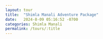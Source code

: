 ```yaml
---
layout: tour
title:  "Shimla Manali Adventure Package"
date:   2024-8-09 05:16:52 -0700
categories: Shimla Manali
permalink: /tours/:title
---
```

